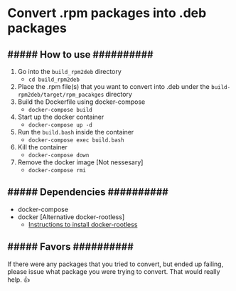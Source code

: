 # Convert .rpm packages into .deb packages

## <b>##### How to use ##########</b>
1. Go into the ```build_rpm2deb``` directory
    - ```cd build_rpm2deb```
2. Place the .rpm file(s) that you want to convert into .deb under the ```build-rpm2deb/target/rpm_pacakges``` directory
3. Build the Dockerfile using docker-compose
    - ```docker-compose build```
4. Start up the docker container
    - ```docker-compose up -d```
5. Run the ```build.bash``` inside the container
    - ```docker-compose exec build.bash```
6. Kill the container
    - ```docker-compose down```
7. Remove the docker image [Not nessesary]
    - ```docker-compose rmi```

## <b>##### Dependencies ##########</b>
- docker-compose
- docker [Alternative docker-rootless]
    - [Instructions to install docker-rootless](https://docs.docker.com/engine/security/rootless/)

## <b>##### Favors ##########</b>
If there were any packages that you tried to convert, but ended up failing, <br/>
please issue what package you were trying to convert. That would really help. 👍
